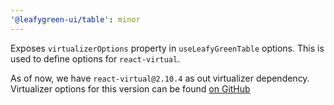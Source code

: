 ```yaml
---
'@leafygreen-ui/table': minor
---
```


Exposes `virtualizerOptions` property in `useLeafyGreenTable` options. This is used to define options for `react-virtual`.

As of now, we have `react-virtual@2.10.4` as out virtualizer dependency. Virtualizer options for this version can be found [on GitHub](https://github.com/TanStack/virtual/blob/v2/docs/src/pages/docs/api.md) 
